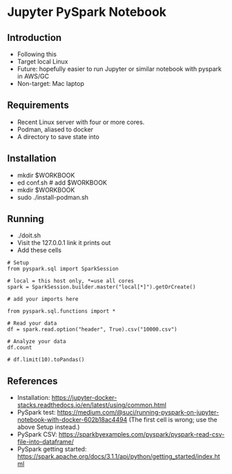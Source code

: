 # Jupyter PySpark Notebook

## Introduction
- Following this 
- Target local Linux
- Future: hopefully easier to run Jupyter or similar notebook with pyspark in AWS/GC
- Non-target: Mac laptop

## Requirements
- Recent Linux server with four or more  cores.
- Podman, aliased to docker
- A directory to save state into

## Installation
- mkdir $WORKBOOK
- ed conf.sh # add $WORKBOOK
- mkdir $WORKBOOK
- sudo ./install-podman.sh

## Running
- ./doit.sh
- Visit the 127.0.0.1 link it prints out
- Add these cells

```
# Setup
from pyspark.sql import SparkSession

# local = this host only, *=use all cores
spark = SparkSession.builder.master("local[*]").getOrCreate()
```

```
# add your imports here

from pyspark.sql.functions import *
```

```
# Read your data
df = spark.read.option("header", True).csv("10000.csv")
```

```
# Analyze your data
df.count
```

```
# df.limit(10).toPandas()
```

## References
- Installation: https://jupyter-docker-stacks.readthedocs.io/en/latest/using/common.html
- PySpark test: https://medium.com/@suci/running-pyspark-on-jupyter-notebook-with-docker-602b18ac4494
  (The first cell is wrong; use the above Setup instead.)
- PySpark CSV: https://sparkbyexamples.com/pyspark/pyspark-read-csv-file-into-dataframe/
- PySpark getting started: https://spark.apache.org/docs/3.1.1/api/python/getting_started/index.html
